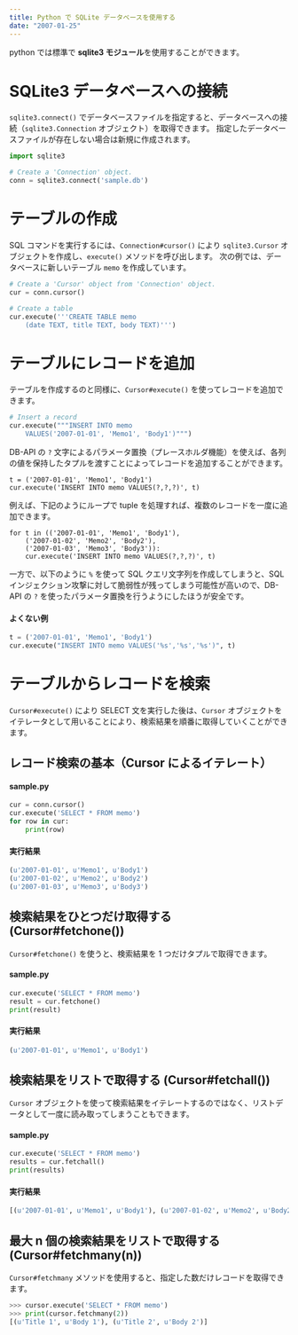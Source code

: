 ```yaml
---
title: Python で SQLite データベースを使用する
date: "2007-01-25"
---
```


python では標準で **sqlite3 モジュール**を使用することができます。

SQLite3 データベースへの接続
====
`sqlite3.connect()` でデータベースファイルを指定すると、データベースへの接続（`sqlite3.Connection` オブジェクト）を取得できます。
指定したデータベースファイルが存在しない場合は新規に作成されます。

```python
import sqlite3

# Create a 'Connection' object.
conn = sqlite3.connect('sample.db')
```


テーブルの作成
====
SQL コマンドを実行するには、`Connection#cursor()` により `sqlite3.Cursor` オブジェクトを作成し、`execute()` メソッドを呼び出します。
次の例では、データベースに新しいテーブル `memo` を作成しています。

```python
# Create a 'Cursor' object from 'Connection' object.
cur = conn.cursor()

# Create a table
cur.execute('''CREATE TABLE memo
    (date TEXT, title TEXT, body TEXT)''')
```


テーブルにレコードを追加
====
テーブルを作成するのと同様に、`Cursor#execute()` を使ってレコードを追加できます。

```python
# Insert a record
cur.execute("""INSERT INTO memo
    VALUES('2007-01-01', 'Memo1', 'Body1')""")
```

DB-API の `?` 文字によるパラメータ置換（プレースホルダ機能）を使えば、各列の値を保持したタプルを渡すことによってレコードを追加することができます。

```
t = ('2007-01-01', 'Memo1', 'Body1')
cur.execute('INSERT INTO memo VALUES(?,?,?)', t)
```

例えば、下記のようにループで tuple を処理すれば、複数のレコードを一度に追加できます。

```
for t in (('2007-01-01', 'Memo1', 'Body1'),
    ('2007-01-02', 'Memo2', 'Body2'),
    ('2007-01-03', 'Memo3', 'Body3')):
    cur.execute('INSERT INTO memo VALUES(?,?,?)', t)
```

一方で、以下のように `%` を使って SQL クエリ文字列を作成してしまうと、SQL インジェクション攻撃に対して脆弱性が残ってしまう可能性が高いので、DB-API の `?` を使ったパラメータ置換を行うようにしたほうが安全です。

#### よくない例
```python
t = ('2007-01-01', 'Memo1', 'Body1')
cur.execute("INSERT INTO memo VALUES('%s','%s','%s')", t)
```


テーブルからレコードを検索
====
`Cursor#execute()` により SELECT 文を実行した後は、`Cursor` オブジェクトをイテレータとして用いることにより、検索結果を順番に取得していくことができます。


レコード検索の基本（Cursor によるイテレート）
----
#### sample.py
```python
cur = conn.cursor()
cur.execute('SELECT * FROM memo')
for row in cur:
    print(row)
```

#### 実行結果
```python
(u'2007-01-01', u'Memo1', u'Body1')
(u'2007-01-02', u'Memo2', u'Body2')
(u'2007-01-03', u'Memo3', u'Body3')
```


検索結果をひとつだけ取得する (Cursor#fetchone())
----
`Cursor#fetchone()` を使うと、検索結果を 1 つだけタプルで取得できます。

#### sample.py
```python
cur.execute('SELECT * FROM memo')
result = cur.fetchone()
print(result)
```

#### 実行結果
```python
(u'2007-01-01', u'Memo1', u'Body1')
```


検索結果をリストで取得する (Cursor#fetchall())
----
`Cursor` オブジェクトを使って検索結果をイテレートするのではなく、リストデータとして一度に読み取ってしまうこともできます。

#### sample.py
```python
cur.execute('SELECT * FROM memo')
results = cur.fetchall()
print(results)
```

#### 実行結果
```python
[(u'2007-01-01', u'Memo1', u'Body1'), (u'2007-01-02', u'Memo2', u'Body2'), (u'2007-01-03', u'Memo2', u'Body3')]
```

最大 n 個の検索結果をリストで取得する (Cursor#fetchmany(n))
----
`Cursor#fetchmany` メソッドを使用すると、指定した数だけレコードを取得できます。

```python
>>> cursor.execute('SELECT * FROM memo')
>>> print(cursor.fetchmany(2))
[(u'Title 1', u'Body 1'), (u'Title 2', u'Body 2')]
```

